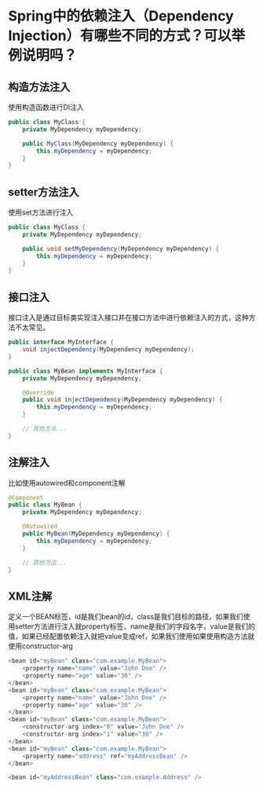 # **Spring中的依赖注入（Dependency Injection）有哪些不同的方式？可以举例说明吗？**

## 构造方法注入

 使用构造函数进行DI注入

~~~java
public class MyClass {
    private MyDependency myDependency;

    public MyClass(MyDependency myDependency) {
        this.myDependency = myDependency;
    }
}
~~~

## setter方法注入

使用set方法进行注入

~~~java
public class MyClass {
    private MyDependency myDependency;

    public void setMyDependency(MyDependency myDependency) {
        this.myDependency = myDependency;
    }
}

~~~

## 接口注入

接口注入是通过目标类实现注入接口并在接口方法中进行依赖注入的方式，这种方法不太常见。

~~~java
public interface MyInterface {
    void injectDependency(MyDependency myDependency);
}

public class MyBean implements MyInterface {
    private MyDependency myDependency;

    @Override
    public void injectDependency(MyDependency myDependency) {
        this.myDependency = myDependency;
    }

    // 其他方法...
}

~~~

## 注解注入

比如使用autowired和component注解

~~~java
@Component
public class MyBean {
    private MyDependency myDependency;

    @Autowired
    public MyBean(MyDependency myDependency) {
        this.myDependency = myDependency;
    }

    // 其他方法...
}
~~~

## XML注解

定义一个BEAN标签，id是我们bean的id，class是我们目标的路径，如果我们使用setter方法进行注入就property标签，name是我们的字段名字，value是我们的值，如果已经配置依赖注入就把value变成ref，如果我们使用如果使用构造方法就使用constructor-arg 

~~~java
<bean id="myBean" class="com.example.MyBean">
    <property name="name" value="John Doe" />
    <property name="age" value="30" />
</bean>
<bean id="myBean" class="com.example.MyBean">
    <property name="name" value="John Doe" />
    <property name="age" value="30" />
</bean>
<bean id="myBean" class="com.example.MyBean">
    <constructor-arg index="0" value="John Doe" />
    <constructor-arg index="1" value="30" />
</bean>
<bean id="myBean" class="com.example.MyBean">
    <property name="address" ref="myAddressBean" />
</bean>

<bean id="myAddressBean" class="com.example.Address" />

~~~

